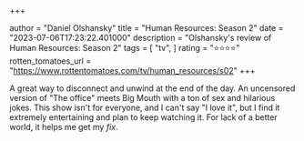 +++

author = "Daniel Olshansky"
title = "Human Resources: Season 2"
date = "2023-07-06T17:23:22.401000"
description = "Olshansky's review of Human Resources: Season 2"
tags = [
    "tv",
]
rating = "⭐⭐⭐⭐"
rotten_tomatoes_url = "https://www.rottentomatoes.com/tv/human_resources/s02"
+++

A great way to disconnect and unwind at the end of the day. An uncensored version of "The office" meets Big Mouth with a ton of sex and hilarious jokes. This show isn't for everyone, and I can't say "I love it", but I find it extremely entertaining and plan to keep watching it. For lack of a better world, it helps me get my _fix_.

